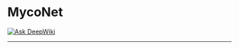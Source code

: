 # MycoNet

[![Ask DeepWiki](https://deepwiki.com/badge.svg)](https://deepwiki.com/eleven-3/MycoNet)

--- 